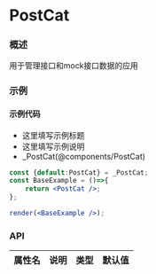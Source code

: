 
# PostCat


### 概述

用于管理接口和mock接口数据的应用


### 示例

#### 示例代码

- 这里填写示例标题
- 这里填写示例说明
- _PostCat(@components/PostCat)

```jsx
const {default:PostCat} = _PostCat;
const BaseExample = ()=>{
    return <PostCat />;
};

render(<BaseExample />);

```


### API

|属性名|说明|类型|默认值|
|  ---  | ---  | --- | --- |

